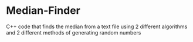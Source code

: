 # Median-Finder
C++ code that finds the median from a text file using 2 different algorithms and 2 different methods of generating random numbers
